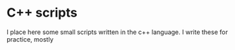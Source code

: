 # C++ scripts
I place here some small scripts written in the c++ language. I write these for practice, mostly
